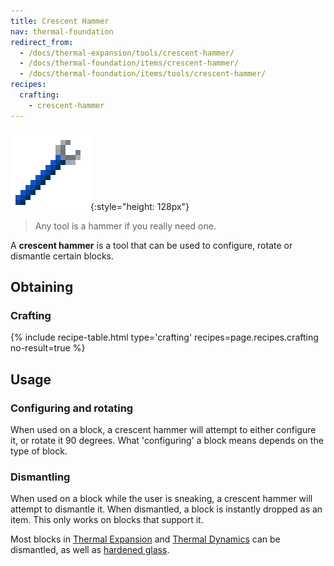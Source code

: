 ```yaml
---
title: Crescent Hammer
nav: thermal-foundation
redirect_from:
  - /docs/thermal-expansion/tools/crescent-hammer/
  - /docs/thermal-foundation/items/crescent-hammer/
  - /docs/thermal-foundation/items/tools/crescent-hammer/
recipes:
  crafting:
    - crescent-hammer
---
```


![Crescent hammer](/assets/images/thermal-foundation/crescent-hammer.png){:style="height: 128px"}

> Any tool is a hammer if you really need one.


A **crescent hammer** is a tool that can be used to configure, rotate or
dismantle certain blocks.


Obtaining
---------

### Crafting
{% include recipe-table.html type='crafting' recipes=page.recipes.crafting no-result=true %}


Usage
-----

### Configuring and rotating
When used on a block, a crescent hammer will attempt to either configure it, or
rotate it 90 degrees. What 'configuring' a block means depends on the type of
block.

### Dismantling
When used on a block while the user is sneaking, a crescent hammer will attempt
to dismantle it. When dismantled, a block is instantly dropped as an item. This
only works on blocks that support it.

Most blocks in [Thermal Expansion](/docs/thermal-expansion/) and [Thermal
Dynamics](/docs/thermal-dynamics/) can be dismantled, as well as [hardened
glass](/docs/hardened-glass/).

